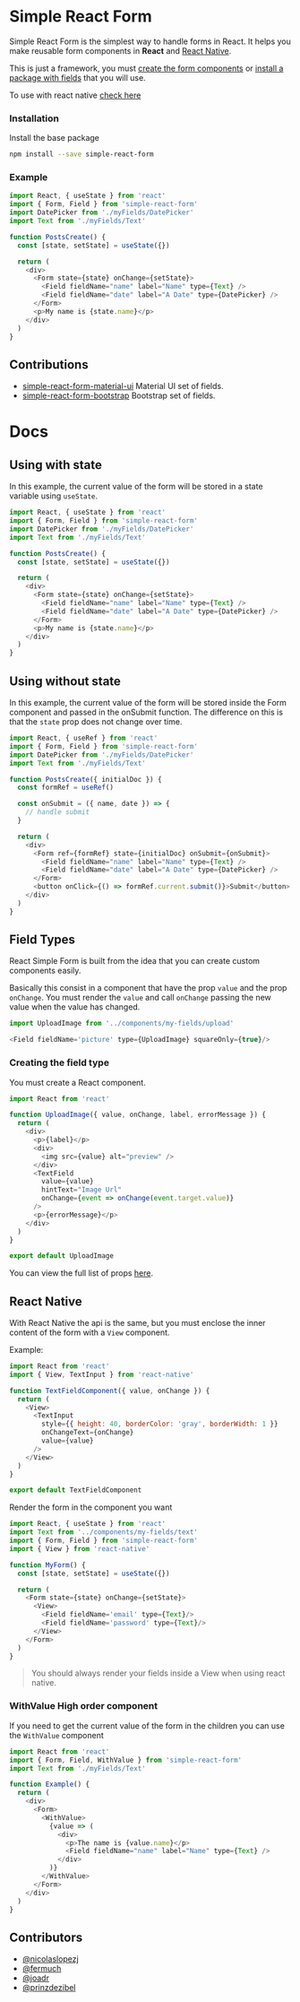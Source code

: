 # Simple React Form

Simple React Form is the simplest way to handle forms in React. It helps you make reusable form components in **React** and [React Native](#react-native).

This is just a framework, you must [create the form components](#field-types) or [install a package with fields](#contributions) that you will use.

To use with react native [check here](#react-native)

### Installation

Install the base package

```sh
npm install --save simple-react-form
```

### Example

```js
import React, { useState } from 'react'
import { Form, Field } from 'simple-react-form'
import DatePicker from './myFields/DatePicker'
import Text from './myFields/Text'

function PostsCreate() {
  const [state, setState] = useState({})

  return (
    <div>
      <Form state={state} onChange={setState}>
        <Field fieldName="name" label="Name" type={Text} />
        <Field fieldName="date" label="A Date" type={DatePicker} />
      </Form>
      <p>My name is {state.name}</p>
    </div>
  )
}
```

## Contributions

- [simple-react-form-material-ui](https://github.com/nicolaslopezj/simple-react-form-material-ui) Material UI set of fields.
- [simple-react-form-bootstrap](https://github.com/fermuch/simple-react-form-bootstrap) Bootstrap set of fields.

# Docs

## Using with state

In this example, the current value of the form will be stored in a state variable using `useState`.

```js
import React, { useState } from 'react'
import { Form, Field } from 'simple-react-form'
import DatePicker from './myFields/DatePicker'
import Text from './myFields/Text'

function PostsCreate() {
  const [state, setState] = useState({})

  return (
    <div>
      <Form state={state} onChange={setState}>
        <Field fieldName="name" label="Name" type={Text} />
        <Field fieldName="date" label="A Date" type={DatePicker} />
      </Form>
      <p>My name is {state.name}</p>
    </div>
  )
}
```

## Using without state

In this example, the current value of the form will be stored inside the Form component and passed in the onSubmit function. The difference on this is that the `state` prop does not change over time.

```js
import React, { useRef } from 'react'
import { Form, Field } from 'simple-react-form'
import DatePicker from './myFields/DatePicker'
import Text from './myFields/Text'

function PostsCreate({ initialDoc }) {
  const formRef = useRef()

  const onSubmit = ({ name, date }) => {
    // handle submit
  }

  return (
    <div>
      <Form ref={formRef} state={initialDoc} onSubmit={onSubmit}>
        <Field fieldName="name" label="Name" type={Text} />
        <Field fieldName="date" label="A Date" type={DatePicker} />
      </Form>
      <button onClick={() => formRef.current.submit()}>Submit</button>
    </div>
  )
}
```

## Field Types

React Simple Form is built from the idea that you can create custom components easily.

Basically this consist in a component that have the prop `value` and the prop `onChange`.
You must render the `value` and call `onChange` passing the new value
when the value has changed.

```js
import UploadImage from '../components/my-fields/upload'

<Field fieldName='picture' type={UploadImage} squareOnly={true}/>
```

### Creating the field type

You must create a React component.

```js
import React from 'react'

function UploadImage({ value, onChange, label, errorMessage }) {
  return (
    <div>
      <p>{label}</p>
      <div>
        <img src={value} alt="preview" />
      </div>
      <TextField
        value={value}
        hintText="Image Url"
        onChange={event => onChange(event.target.value)}
      />
      <p>{errorMessage}</p>
    </div>
  )
}

export default UploadImage
```

You can view the full list of props [here](https://github.com/nicolaslopezj/simple-react-form/blob/master/src/FieldType.js#L4).

## React Native

With React Native the api is the same, but you must enclose the inner content of the form with a `View` component.

Example:

```js
import React from 'react'
import { View, TextInput } from 'react-native'

function TextFieldComponent({ value, onChange }) {
  return (
    <View>
      <TextInput
        style={{ height: 40, borderColor: 'gray', borderWidth: 1 }}
        onChangeText={onChange}
        value={value}
      />
    </View>
  )
}

export default TextFieldComponent
```

Render the form in the component you want

```js
import React, { useState } from 'react'
import Text from '../components/my-fields/text'
import { Form, Field } from 'simple-react-form'
import { View } from 'react-native'

function MyForm() {
  const [state, setState] = useState({})

  return (
    <Form state={state} onChange={setState}>
      <View>
        <Field fieldName='email' type={Text}/>
        <Field fieldName='password' type={Text}/>
      </View>
    </Form>
  )
}
```

> You should always render your fields inside a View when using react native.

### WithValue High order component

If you need to get the current value of the form in the children you can use the `WithValue` component

```js
import React from 'react'
import { Form, Field, WithValue } from 'simple-react-form'
import Text from './myFields/Text'

function Example() {
  return (
    <div>
      <Form>
        <WithValue>
          {value => (
            <div>
              <p>The name is {value.name}</p>
              <Field fieldName="name" label="Name" type={Text} />
            </div>
          )}
        </WithValue>
      </Form>
    </div>
  )
}
```

## Contributors

- [@nicolaslopezj](http://github.com/nicolaslopezj)
- [@fermuch](http://github.com/fermuch)
- [@joadr](http://github.com/joadr)
- [@prinzdezibel](http://github.com/prinzdezibel)

